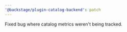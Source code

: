 ```yaml
---
'@backstage/plugin-catalog-backend': patch
---
```


Fixed bug where catalog metrics weren't being tracked.
